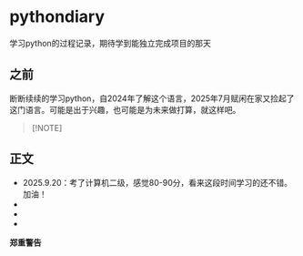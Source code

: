# pythondiary
学习python的过程记录，期待学到能独立完成项目的那天
## 之前
断断续续的学习python，自2024年了解这个语言，2025年7月赋闲在家又捡起了这门语言。可能是出于兴趣，也可能是为未来做打算，就这样吧。
>
>[!NOTE]

## 正文
- 2025.9.20：考了计算机二级，感觉80-90分，看来这段时间学习的还不错。加油！
- 
- 
- 

**郑重警告**
